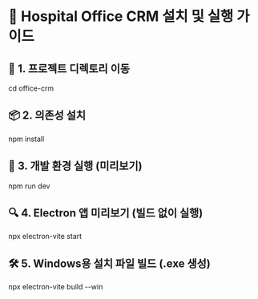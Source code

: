 # 🏥 Hospital Office CRM 설치 및 실행 가이드

## 📁 1. 프로젝트 디렉토리 이동
cd office-crm

## 📦 2. 의존성 설치
npm install

## 🚀 3. 개발 환경 실행 (미리보기)
npm run dev

## 🔍 4. Electron 앱 미리보기 (빌드 없이 실행)
npx electron-vite start

## 🛠️ 5. Windows용 설치 파일 빌드 (.exe 생성)
npx electron-vite build --win
